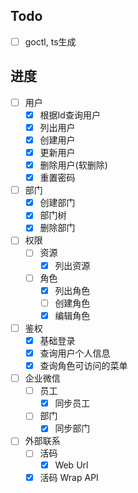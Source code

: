 ## Todo
- [ ] goctl, ts生成


## 进度  

- [ ] 用户
  - [x] 根据Id查询用户
  - [x] 列出用户 
  - [x] 创建用户
  - [x] 更新用户
  - [x] 删除用户(软删除)
  - [x] 重置密码
- [ ] 部门
  - [x] 创建部门
  - [x] 部门树
  - [x] 删除部门
- [ ] 权限
  - [ ] 资源
    - [x] 列出资源
  - [ ] 角色
    - [x] 列出角色
    - [ ] 创建角色
    - [x] 编辑角色
- [ ] 鉴权
  - [x] 基础登录
  - [x] 查询用户个人信息
  - [x] 查询角色可访问的菜单
- [ ] 企业微信
  - [ ] 员工
    - [x] 同步员工
  - [ ] 部门
    - [x] 同步部门
- [ ] 外部联系
  - [ ] 活码
    - [x] Web Url
  - [x] 活码 Wrap API